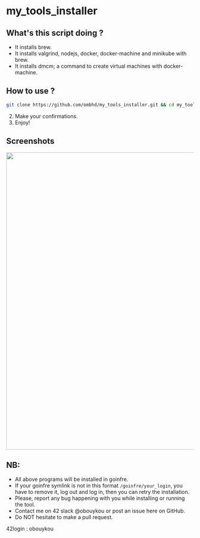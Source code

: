 # my_tools_installer


## What's this script doing ?

 -  It installs brew.   
 -  It installs valgrind, nodejs, docker, docker-machine and minikube with brew.
 -  It installs dmcm; a command to create virtual machines with docker-machine.

## How to use ?
  ```sh
  git clone https://github.com/ombhd/my_tools_installer.git && cd my_tools_installer && ./my_tools_installer.bash
  ```
  2.  Make your confirmations.
  3.  Enjoy!
  
  
## Screenshots

<img src="https://github.com/su-omb/my_tools_installer/blob/main/how-to-use-screenshot.png" width="800" />

## NB:
 -  All above programs will be installed in goinfre.
 -  If your goinfre symlink is not in this format `/goinfre/your_login`, you have to remove it, log out and log in, then you can retry the installation.
 -  Please, report any bug happening with you while installing or running the tool.
 -  Contact me on 42 slack @obouykou or post an issue here on GitHub.
 -  Do NOT hesitate to make a pull request.

42login : obouykou
